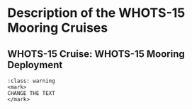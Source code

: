 # Description of the WHOTS-15 Mooring Cruises
## WHOTS-15 Cruise: WHOTS-15 Mooring Deployment

```{admonition} OLD TEXT!
:class: warning 
<mark>
CHANGE THE TEXT 
</mark>
```
